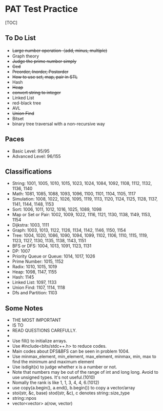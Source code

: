 # PAT Test Practice
[TOC]
## To Do List
* ~~Large number operation（add, minus, multiple)~~
* Graph theory
* ~~Judge the prime number simply~~
* ~~Gcd~~
* ~~Preorder, Inorder, Postorder~~
* ~~How to use set, map, pair in STL~~
* Hash
* ~~Heap~~
* ~~convert string to integer~~
* Linked List
* red-black tree
* AVL
* ~~Union Find~~
* Bitset
* binary tree traversal with a non-recursive way

## Paces
* Basic Level: 95/95
* Advanced Level: 96/155

## Classifications
* String: 1001, 1005, 1010, 1015, 1023, 1024, 1084, 1092, 1108, 1112, 1132, 1136, 1140
* Math: 1081, 1085, 1088, 1093, 1096, 1100, 1101, 1104, 1105, 1117
* Simulation: 1008, 1022, 1026, 1095, 1119, 1113, 1120, 1124, 1125, 1128, 1137, 1141, 1144, 1148, 1153
* Sort: 1006, 1011, 1012, 1016, 1025, 1089, 1098
* Map or Set or Pair: 1002, 1009, 1022, 1116, 1121, 1130, 1138, 1149, 1153, 1154
* Dijkstra: 1003, 1111
* Graph: 1003, 1013, 1122, 1126, 1134, 1142, 1146, 1150, 1154
* Tree: 1004, 1020, 1086, 1090, 1094, 1099, 1102, 1106, 1110, 1115, 1119, 1123, 1127, 1130, 1135, 1138, 1143, 1151
* BFS or DFS: 1004, 1013, 1091, 1123, 1131
* DP: 1007
* Priority Queue or Queue: 1014, 1017, 1026
* Prime Number: 1015, 1152
* Radix: 1010, 1015, 1019
* Heap: 1098, 1147, 1155
* Hash: 1145
* Linked List: 1097, 1133
* Union Find: 1107, 1114, 1118
* Dfs and Partition: 1103

## Some Notes
* THE MOST IMPORTANT 
* IS TO 
* READ QUESTIONS CAREFULLY.
* 
* Use fill() to initialize arrays.
* Use #include<bits/stdc++.h> to reduce codes.
* Main codes about DFS&BFS can be seen in problem 1004.
* Use minmax_element, min_element, max_element, minmax, min, max to find the minimum and maximum element
* Use isdigit(x) to judge whether x is a number or not.
* Note that numbers may be out of the range of int and long long. Avoid to use unsigned types. It's not useful.(1010)
* Nomally the rank is like 1, 1, 3, 4, 4, 6.(1012)
* use copy(a.begin(), a.end(), b.begin()) to copy a vector/array
* stoi(str, &c, base)  stod(str, &c), c denotes string::size_type 
* string::npos
* vector<vector<int>> a(row, vector<int>)